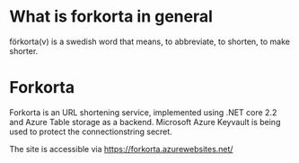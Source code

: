 # What is forkorta in general
förkorta(v) is a swedish word that means, to abbreviate, to shorten, to make shorter.

# Forkorta
Forkorta is an URL shortening service, implemented using .NET core 2.2 and Azure Table storage as a backend. Microsoft Azure Keyvault is being used to protect the connectionstring secret. 

The site is accessible via https://forkorta.azurewebsites.net/ 

